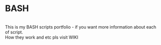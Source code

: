 # BASH

<br>This is my BASH scripts portfolio - if you want more information about each of script. 
<br>How they work and etc pls visit WIKI
